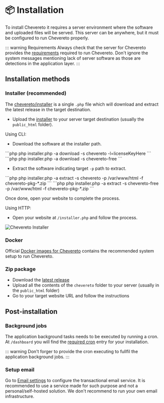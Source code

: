 # 📦 Installation

To install Chevereto it requires a server environment where the software and uploaded files will be served. This server can be anywhere, but it must be configured to run Chevereto properly.

::: warning Requirements
Always check that the server for Chevereto provides the [requirements](../setup/requirements.md) required to run Chevereto. Don't ignore the system messages mentioning lack of server software as those are detections in the application layer.
:::

## Installation methods

### Installer (recommended)

The [chevereto/installer](https://github.com/chevereto/installer) is a single `.php` file which will download and extract the latest release in the target destination.

* Upload the [installer](https://chevereto.com/download/file/installer) to your server target destination (usually the `public_html` folder).

Using CLI:

* Download the software at the installer path.

<code-group>
<code-block title="Paid">
```php
php installer.php -a download -s chevereto -l=licenseKeyHere
```
</code-block>

<code-block title="Free">
```php
php installer.php -a download -s chevereto-free
```
</code-block>
</code-group>

* Extract the software indicating target `-p` path to extract.

<code-group>
<code-block title="Paid">
```php
php installer.php -a extract -s chevereto -p /var/www/html -f chevereto-pkg-*.zip
```
</code-block>

<code-block title="Free">
```php
php installer.php -a extract -s chevereto-free -p /var/www/html -f chevereto-pkg-*.zip
```
</code-block>
</code-group>

Once done, open your website to complete the process.

Using HTTP:

* Open your website at `/installer.php` and follow the process.

![Chevereto Installer](https://camo.githubusercontent.com/1c1a868703419338eb6b01802270171b4bbb134d/68747470733a2f2f63686576657265746f2e636f6d2f7372632f696d672f696e7374616c6c65722f73637265656e2d76322e706e673f3230313930363233)

### Docker

Official [Docker images for Chevereto](https://github.com/chevereto/docker) contains the recommended system setup to run Chevereto.

### Zip package

* Download the [latest release](https://chevereto.com/panel/downloads)
* Upload all the contents of the `chevereto` folder to your server (usually in the `public_html` folder)
* Go to your target website URL and follow the instructions

## Post-installation

### Background jobs

The application background tasks needs to be executed by running a cron. At `/dashboard` you will find the [required cron](../setup/requirements.md#cron) entry for your installation.

::: warning
Don't forger to provide the cron executing to fullfil the application background jobs.
:::

### Setup email

Go to [Email settings](../settings/email.md) to configure the transactional email service. It is recommended to use a service made for such purpose and not a personal/self-hosted solution. We don't recommend to run your own email infrastructure.

